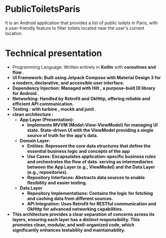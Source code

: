 # PublicToiletsParis
It is an Android application that provides a list of public toilets in Paris, with a user-friendly feature to filter toilets located near the user's current location.
# Technical presentation 
- Programming Language: Written entirely in <b>Kotlin</b> with <b>coroutines and <b>flow</b> .
- UI Framework: Built using <b>Jetpack Compose</b> with Material Design 3 for a modern, declarative, and accessible user interface.
- Dependency Injection: Managed with <b>Hilt</b> , a purpose-built DI library for Android .
- Networking: Handled by <b>Retrofit</b> and <b>OkHttp</b>, offering reliable and efficient API communication.
- Testing : with turbine , mockk and junit .
- clean architecture :
  - App Layer (Presentation):
     - Implements MVVM (Model-View-ViewModel) for managing UI state.
  State-driven UI with the ViewModel providing a single source of truth for the app's data.
  - Domain Layer:
    - Entities: Represent the core data structures that define the essential business logic and concepts of the app
    - Use Cases: Encapsulates application-specific business rules and orchestrates the flow of data. serving as intermediaries between the App Layer (e.g., ViewModel) and the Data Layer (e.g., repositories).
    - Repository Interfaces: Abstracts data sources to enable flexibility and easier testing.
  - Data Layer
    - Repository Implementations: Contains the logic for fetching and caching data from different sources.
    - API Integration: Uses Retrofit for RESTful communication and OkHttp for advanced networking capabilities.
- This architecture provides a clear separation of concerns across its layers, ensuring each layer has a distinct responsibility. This promotes clean, modular, and well-organized code, which significantly enhances testability and maintainability.
